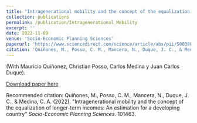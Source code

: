 ```yaml
---
title: "Intragenerational mobility and the concept of the equalization of longer-term incomes: An estimation for a developing country"
collection: publications
permalink: /publication/Intragenerational_Mobility
excerpt: ''
date: 2022-11-09
venue: 'Socio-Economic Planning Sciences'
paperurl: 'https://www.sciencedirect.com/science/article/abs/pii/S0038012122002646'
citation: 'Quiñones, M., Posso, C. M., Mancera, N., Duque, J. C., & Medina, C. A. (2022). &quot;Intragenerational mobility and the concept of the equalization of longer-term incomes: An estimation for a developing country.&quot; <i>Socio-Economic Planning Sciences</i>. 101463.'
---
```

(With Mauricio Quiñonez, Christian Posso, Carlos Medina y Juan Carlos Duque).

[Download paper here](https://www.sciencedirect.com/science/article/abs/pii/S0038012122002646)


Recommended citation: Quiñones, M., Posso, C. M., Mancera, N., Duque, J. C., & Medina, C. A. (2022). "Intragenerational mobility and the concept of the equalization of longer-term incomes: An estimation for a developing country" <i>Socio-Economic Planning Sciences</i>. 101463.

